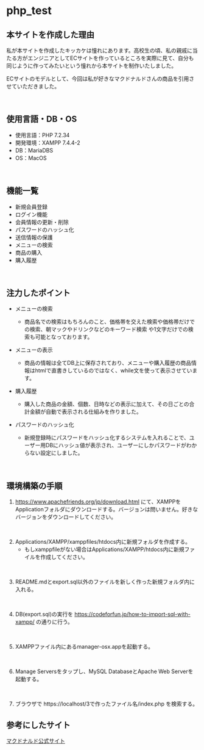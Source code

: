 # php_test

## 本サイトを作成した理由
私が本サイトを作成したキッカケは憧れにあります。高校生の頃、私の親戚に当たる方がエンジニアとしてECサイトを作っているところを実際に見て、自分も同じように作ってみたいという憧れから本サイトを制作いたしました。

ECサイトのモデルとして、今回は私が好きなマクドナルドさんの商品を引用させていただきました。

<br>

## 使用言語・DB・OS
  - 使用言語：PHP 7.2.34
  - 開発環境：XAMPP 7.4.4-2
  - DB：MariaDBS
  - OS：MacOS  
 
 <br>

## 機能一覧

- 新規会員登録
- ログイン機能
- 会員情報の更新・削除
- パスワードのハッシュ化
- 送信情報の保護
- メニューの検索
- 商品の購入
- 購入履歴

<br>

## 注力したポイント

- メニューの検索
  - 商品名での検索はもちろんのこと、価格帯を交えた検索や価格帯だけでの検索、朝マックやドリンクなどのキーワード検索
  や1文字だけでの検索も可能となっております。
  
- メニューの表示
  - 商品の情報は全てDB上に保存されており、メニューや購入履歴の商品情報はhtmlで直書きしているのではなく、while文を使って表示させています。

- 購入履歴
  - 購入した商品の金額、個数、日時などの表示に加えて、その日ごとの合計金額が自動で表示される仕組みを作りました。

- パスワードのハッシュ化
  - 新規登録時にパスワードをハッシュ化するシステムを入れることで、ユーザー用DBにハッシュ値が表示され、ユーザーにしかパスワードがわからない設定にしました。

<br>

## 環境構築の手順
 1. https://www.apachefriends.org/jp/download.html にて、XAMPPをApplicationフォルダにダウンロードする。バージョンは問いません。好きなバージョンをダウンロードしてください。

 <br>

 2. Applications/XAMPP/xamppfiles/htdocs内に新規フォルダを作成する。
    - もしxamppfileがない場合はApplications/XAMPP/htdocs内に新規ファイルを作成してください。

<br>

 3. README.mdとexport.sql以外のファイルを新しく作った新規フォルダ内に入れる。

 <br>

 4. DB(export.sql)の実行を https://codeforfun.jp/how-to-import-sql-with-xampp/ の通りに行う。

 <br>

 5. XAMPPファイル内にあるmanager-osx.appを起動する。

 <br>

 6. Manage Serversをタップし、MySQL DatabaseとApache Web Serverを起動する。

 <br>

 7. ブラウザで https://localhost/3で作ったファイル名/index.php を検索する。

## 参考にしたサイト
[マクドナルド公式サイト](https://www.mcdonalds.co.jp)
